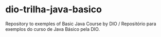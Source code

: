# dio-trilha-java-basico
Repository to exemples of Basic Java Course by DIO / Repositório para exemplos do curso de Java Básico pela DIO.
